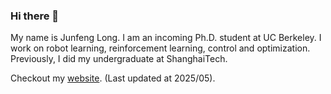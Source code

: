 ### Hi there 👋

My name is Junfeng Long. I am an incoming Ph.D. student at UC Berkeley. I work on robot learning, reinforcement learning, control and optimization. Previously, I did my undergraduate at ShanghaiTech.

Checkout my [website](https://junfeng-long.github.io/). (Last updated at 2025/05).
